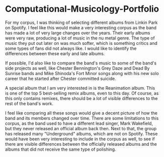 # Computational-Musicology-Portfolio

For my corpus, I was thinking of selecting different albums from Linkin Park on Spotify. I feel like this would make a very interesting corpus as the band has made a lot of very large changes over the years. Their early albums were very raw, producing a lot of music in the nu metal genre. The type of music they put out later on was much softer, which is something critics and some types of fans did not always like. I would like to identify the differences between these early and late albums. 

If possible, I'd also like to compare the band's music to some of the band's side projects as well, like Chester Bennington's Grey Daze and Dead By Sunrise bands and Mike Shinoda's Fort Minor songs along with his new solo career that he started after Chester committed suicide. 

A special album that I am very interested in is the Reanimation album. This is one of the top 5 best-selling remix albums, even to this day. Of course, as this only contains remixes, there should be a lot of visible differences to the rest of the band's work.

I feel like comparing all these songs would give a decent picture of how the band and its members changed over time. There are some limitations to this corpus, as the band used to have a different lead singer, Mark Wakefield, but they never released an official album back then. Next to that, the group has released many "Underground" albums, which are not on Spotify. These would have been very interesting to include in the corpus as well, to see if there are visible differences between the officially released albums and the albums that did not receive the same type of polishing. 
